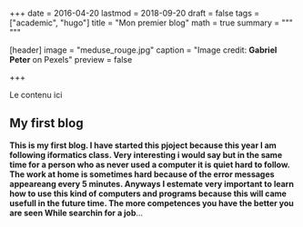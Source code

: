 +++
date = 2016-04-20
lastmod = 2018-09-20
draft = false
tags = ["academic", "hugo"]
title = "Mon premier blog"
math = true
summary = """
"""

[header]
image = "meduse_rouge.jpg"
caption = "Image credit: **Gabriel Peter** on Pexels"
preview = false

+++

Le contenu ici

## My first blog

**This is my first blog. I have started this pjoject because this year I am following iformatics class. Very interesting i would say but in the same time for a person who as never used a computer it is quiet hard to follow. The work at home is sometimes hard because of the error messages appeareang every 5 minutes. Anyways I estemate very important to learn how to use this kind of computers and programs because this will came usefull in the future time. The more competences you have the better you are seen While searchin for a job**...
